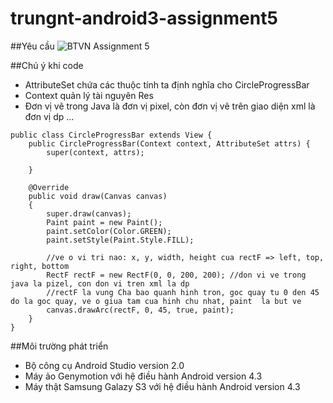 ﻿# trungnt-android3-assignment5
##Yêu cầu
![BTVN Assignment 5](http://i477.photobucket.com/albums/rr132/trungepu/26270076970_881327d18a_o_zpsctj0isq2.jpg)

##Chú ý khi code
+ AttributeSet chứa các thuộc tính ta định nghĩa cho CircleProgressBar
+ Context quản lý tài nguyên Res
+ Đơn vị vẽ trong Java là đơn vị pixel, còn đơn vị vẽ trên giao diện xml là đơn vị dp ...
```
public class CircleProgressBar extends View {
    public CircleProgressBar(Context context, AttributeSet attrs) {
        super(context, attrs);

    }

    @Override
    public void draw(Canvas canvas)
    {
        super.draw(canvas);
        Paint paint = new Paint();
        paint.setColor(Color.GREEN);
        paint.setStyle(Paint.Style.FILL);

        //ve o vi tri nao: x, y, width, height cua rectF => left, top, right, bottom
        RectF rectF = new RectF(0, 0, 200, 200); //don vi ve trong java la pizel, con don vi tren xml la dp
        //rectF la vung Cha bao quanh hinh tron, goc quay tu 0 den 45 do la goc quay, ve o giua tam cua hinh chu nhat, paint  la but ve
        canvas.drawArc(rectF, 0, 45, true, paint);
    }
}

```

##Môi trường phát triển
+ Bộ công cụ Android Studio version 2.0
+ Máy ảo Genymotion với hệ điều hành Android version 4.3
+ Máy thật Samsung Galazy S3 với hệ điều hành Android version 4.3
